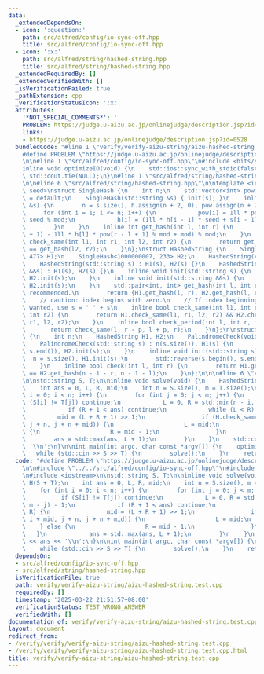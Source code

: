 ```yaml
---
data:
  _extendedDependsOn:
  - icon: ':question:'
    path: src/alfred/config/io-sync-off.hpp
    title: src/alfred/config/io-sync-off.hpp
  - icon: ':x:'
    path: src/alfred/string/hashed-string.hpp
    title: src/alfred/string/hashed-string.hpp
  _extendedRequiredBy: []
  _extendedVerifiedWith: []
  _isVerificationFailed: true
  _pathExtension: cpp
  _verificationStatusIcon: ':x:'
  attributes:
    '*NOT_SPECIAL_COMMENTS*': ''
    PROBLEM: https://judge.u-aizu.ac.jp/onlinejudge/description.jsp?id=0528
    links:
    - https://judge.u-aizu.ac.jp/onlinejudge/description.jsp?id=0528
  bundledCode: "#line 1 \"verify/verify-aizu-string/aizu-hashed-string.test.cpp\"\n\
    #define PROBLEM \"https://judge.u-aizu.ac.jp/onlinejudge/description.jsp?id=0528\"\
    \n\n#line 1 \"src/alfred/config/io-sync-off.hpp\"\n#include <bits/stdc++.h>\n\n\
    inline void optimizeIO(void) {\n    std::ios::sync_with_stdio(false);\n    std::cin.tie(NULL),\
    \ std::cout.tie(NULL);\n}\n#line 1 \"src/alfred/string/hashed-string.hpp\"\n\n\
    \n\n#line 6 \"src/alfred/string/hashed-string.hpp\"\n\ntemplate <int mod, int\
    \ seed>\nstruct SingleHash {\n    int n;\n    std::vector<int> pow, h;\n    SingleHash(void)\
    \ = default;\n    SingleHash(std::string &s) { init(s); }\n    inline void init(std::string\
    \ &s) {\n        n = s.size(), h.assign(n + 2, 0), pow.assign(n + 2, 1);\n   \
    \     for (int i = 1; i <= n; i++) {\n            pow[i] = 1ll * pow[i - 1] *\
    \ seed % mod;\n            h[i] = (1ll * h[i - 1] * seed + s[i - 1]) % mod;\n\
    \        }\n    }\n    inline int get_hash(int l, int r) {\n        return (h[r\
    \ + 1] - 1ll * h[l] * pow[r - l + 1] % mod + mod) % mod;\n    }\n    inline bool\
    \ check_same(int l1, int r1, int l2, int r2) {\n        return get_hash(l1, r1)\
    \ == get_hash(l2, r2);\n    }\n};\nstruct HashedString {\n    SingleHash<998244353,\
    \ 477> H1;\n    SingleHash<1000000007, 233> H2;\n    HashedString(void) = default;\n\
    \    HashedString(std::string s) : H1(s), H2(s) {}\n    HashedString(std::string\
    \ &&s) : H1(s), H2(s) {}\n    inline void init(std::string s) {\n        H1.init(s),\
    \ H2.init(s);\n    }\n    inline void init(std::string &&s) {\n        H1.init(s),\
    \ H2.init(s);\n    }\n    std::pair<int, int> get_hash(int l, int r) { // not\
    \ recommended.\n        return {H1.get_hash(l, r), H2.get_hash(l, r)};\n    }\n\
    \    // caution: index begins with zero.\n    // If index beginning with one is\
    \ wanted, use s = ' ' + s\n    inline bool check_same(int l1, int r1, int l2,\
    \ int r2) {\n        return H1.check_same(l1, r1, l2, r2) && H2.check_same(l1,\
    \ r1, l2, r2);\n    }\n    inline bool check_period(int l, int r, int p) {\n \
    \       return check_same(l, r - p, l + p, r);\n    }\n};\n\nstruct PalindromeCheck\
    \ {\n    int n;\n    HashedString H1, H2;\n    PalindromeCheck(void) = default;\n\
    \    PalindromeCheck(std::string s) : n(s.size()), H1(s) {\n        std::reverse(s.begin(),\
    \ s.end()), H2.init(s);\n    }\n    inline void init(std::string s) {\n      \
    \  n = s.size(), H1.init(s);\n        std::reverse(s.begin(), s.end()), H2.init(s);\n\
    \    }\n    inline bool check(int l, int r) {\n        return H1.get_hash(l, r)\
    \ == H2.get_hash(n - 1 - r, n - 1 - l);\n    }\n};\n\n\n#line 6 \"verify/verify-aizu-string/aizu-hashed-string.test.cpp\"\
    \n\nstd::string S, T;\n\ninline void solve(void) {\n    HashedString H(S + T);\n\
    \    int ans = 0, L, R, mid;\n    int n = S.size(), m = T.size();\n    for (int\
    \ i = 0; i < n; i++) {\n        for (int j = 0; j < m; j++) {\n            if\
    \ (S[i] != T[j]) continue;\n            L = 0, R = std::min(n - i, m - j) - 1;\n\
    \            if (R + 1 < ans) continue;\n            while (L < R) {\n       \
    \         mid = (L + R + 1) >> 1;\n                if (H.check_same(i, i + mid,\
    \ j + n, j + n + mid)) {\n                    L = mid;\n                } else\
    \ {\n                    R = mid - 1;\n                }\n            }\n    \
    \        ans = std::max(ans, L + 1);\n        }\n    }\n    std::cout << ans <<\
    \ '\\n';\n}\n\nint main(int argc, char const *argv[]) {\n    optimizeIO();\n \
    \   while (std::cin >> S >> T) {\n        solve();\n    }\n    return 0;\n}\n"
  code: "#define PROBLEM \"https://judge.u-aizu.ac.jp/onlinejudge/description.jsp?id=0528\"\
    \n\n#include \"../../src/alfred/config/io-sync-off.hpp\"\n#include \"../../src/alfred/string/hashed-string.hpp\"\
    \n#include <iostream>\n\nstd::string S, T;\n\ninline void solve(void) {\n    HashedString\
    \ H(S + T);\n    int ans = 0, L, R, mid;\n    int n = S.size(), m = T.size();\n\
    \    for (int i = 0; i < n; i++) {\n        for (int j = 0; j < m; j++) {\n  \
    \          if (S[i] != T[j]) continue;\n            L = 0, R = std::min(n - i,\
    \ m - j) - 1;\n            if (R + 1 < ans) continue;\n            while (L <\
    \ R) {\n                mid = (L + R + 1) >> 1;\n                if (H.check_same(i,\
    \ i + mid, j + n, j + n + mid)) {\n                    L = mid;\n            \
    \    } else {\n                    R = mid - 1;\n                }\n         \
    \   }\n            ans = std::max(ans, L + 1);\n        }\n    }\n    std::cout\
    \ << ans << '\\n';\n}\n\nint main(int argc, char const *argv[]) {\n    optimizeIO();\n\
    \    while (std::cin >> S >> T) {\n        solve();\n    }\n    return 0;\n}\n"
  dependsOn:
  - src/alfred/config/io-sync-off.hpp
  - src/alfred/string/hashed-string.hpp
  isVerificationFile: true
  path: verify/verify-aizu-string/aizu-hashed-string.test.cpp
  requiredBy: []
  timestamp: '2025-03-22 21:51:57+08:00'
  verificationStatus: TEST_WRONG_ANSWER
  verifiedWith: []
documentation_of: verify/verify-aizu-string/aizu-hashed-string.test.cpp
layout: document
redirect_from:
- /verify/verify/verify-aizu-string/aizu-hashed-string.test.cpp
- /verify/verify/verify-aizu-string/aizu-hashed-string.test.cpp.html
title: verify/verify-aizu-string/aizu-hashed-string.test.cpp
---
```

